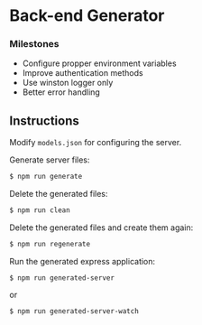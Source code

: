 # Back-end Generator

### Milestones

- Configure propper environment variables
- Improve authentication methods
- Use winston logger only
- Better error handling

## Instructions

Modify `models.json` for configuring the server.

Generate server files:
```bash
$ npm run generate
```

Delete the generated files:
```bash
$ npm run clean
```

Delete the generated files and create them again:
```bash
$ npm run regenerate
```

Run the generated express application:
```
$ npm run generated-server
```
or
```bash
$ npm run generated-server-watch
```